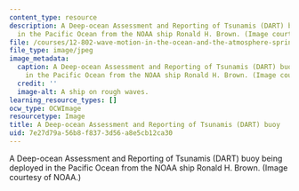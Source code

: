 ```yaml
---
content_type: resource
description: A Deep-ocean Assessment and Reporting of Tsunamis (DART) buoy being deployed
  in the Pacific Ocean from the NOAA ship Ronald H. Brown. (Image courtesy of NOAA.)
file: /courses/12-802-wave-motion-in-the-ocean-and-the-atmosphere-spring-2008/7e27d79a56b8f8373d56a8e5cb12ca30_12-802s08-th.jpg
file_type: image/jpeg
image_metadata:
  caption: A Deep-ocean Assessment and Reporting of Tsunamis (DART) buoy being deployed
    in the Pacific Ocean from the NOAA ship Ronald H. Brown. (Image courtesy of NOAA.)
  credit: ''
  image-alt: A ship on rough waves.
learning_resource_types: []
ocw_type: OCWImage
resourcetype: Image
title: A Deep-ocean Assessment and Reporting of Tsunamis (DART) buoy
uid: 7e27d79a-56b8-f837-3d56-a8e5cb12ca30
---
```

A Deep-ocean Assessment and Reporting of Tsunamis (DART) buoy being deployed in the Pacific Ocean from the NOAA ship Ronald H. Brown. (Image courtesy of NOAA.)